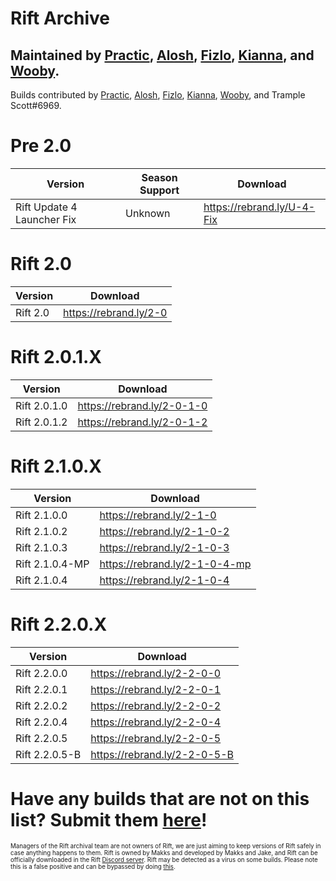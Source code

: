 # Rift Archive

 Maintained by [Practic](https://tiktok.com/@0hdv "Practic"), [Alosh](https://twitter.com/aIoshreal "Alosh"), [Fizlo](https://www.youtube.com/channel/UCzmOR_-6ohN4ji2z_tgH1vA "Fizlo"), [Kianna](https://twitter.com/AyeItsAxi "Kianna"), and [Wooby](https://twitter.com/_wob "Wooby").
-
  Builds contributed by [Practic](https://tiktok.com/@0hdv "Practic"), [Alosh](https://twitter.com/aIoshreal "Alosh"), [Fizlo](https://www.youtube.com/channel/UCzmOR_-6ohN4ji2z_tgH1vA "Fizlo"), [Kianna](https://twitter.com/AyeItsAxi "Kianna"), [Wooby](https://twitter.com/_wob "Wooby"), and Trample Scott#6969.
  
   # Pre 2.0
| Version | Season Support | Download | 
| ----------- | ----------- | ----------- | 
| Rift Update 4 Launcher Fix | Unknown | https://rebrand.ly/U-4-Fix |
  
  # Rift 2.0
| Version | Download | 
| ----------- | ----------- | 
| Rift 2.0 | https://rebrand.ly/2-0 |
 # Rift 2.0.1.X
| Version | Download | 
| ----------- | ----------- | 
| Rift 2.0.1.0 | https://rebrand.ly/2-0-1-0 |
| Rift 2.0.1.2 | https://rebrand.ly/2-0-1-2 |
  
  # Rift 2.1.0.X
| Version | Download | 
| ----------- | ----------- | 
| Rift 2.1.0.0 | https://rebrand.ly/2-1-0 |
| Rift 2.1.0.2 | https://rebrand.ly/2-1-0-2 |
| Rift 2.1.0.3 | https://rebrand.ly/2-1-0-3 |
| Rift 2.1.0.4-MP | https://rebrand.ly/2-1-0-4-mp |
| Rift 2.1.0.4 | https://rebrand.ly/2-1-0-4 |
  
  # Rift 2.2.0.X
| Version | Download | 
| ----------- | ----------- | 
| Rift 2.2.0.0 | https://rebrand.ly/2-2-0-0 |
| Rift 2.2.0.1 | https://rebrand.ly/2-2-0-1 |
| Rift 2.2.0.2 | https://rebrand.ly/2-2-0-2 |
| Rift 2.2.0.4 | https://rebrand.ly/2-2-0-4 |
| Rift 2.2.0.5 | https://rebrand.ly/2-2-0-5 |
| Rift 2.2.0.5-B | https://rebrand.ly/2-2-0-5-B |
  
  # Have any builds that are not on this list? Submit them [here](https://forms.gle/iQsCTGjfqMEbcwHh7 "here")!
  
  <sub><sup>Managers of the Rift archival team are not owners of Rift, we are just aiming to keep versions of Rift safely in case anything happens to them. Rift is owned by Makks and developed by Makks and Jake, and Rift can be officially downloaded in the Rift [Discord server](https://discord.gg/riftfn "Discord server"). Rift may be detected as a virus on some builds. Please note this is a false positive and can be bypassed by doing [this](https://www.youtube.com/watch?v=hDR3jRBq9pg).</sup></sub>
